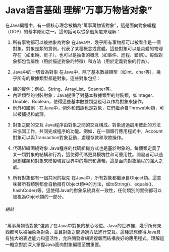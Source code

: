 # Java语言基础 理解“万事万物皆对象”
在Java編程中，有一個核心理念被稱為“萬事萬物皆對象”，這是面向對象編程（OOP）的基本原則之一。這句話可以從多個角度來理解：

1. 所有事物都可以被抽象為對象
在Java中，幾乎所有事物都可以被看作是一個對象。對象是類的實例，代表了某種概念或實體。這些對象可以是具體的物理存在（如車輛、房子），也可以是抽象的概念（如事件、進程、錯誤）。每個對象都包含屬性（用於描述對象的特徵）和方法（用於定義對象的行為）。

2. Java中的一切皆為對象
在Java中，除了基本數據類型（如int、char等），幾乎所有的數據類型都是對象。這些對象包括：

- 類的實例：例如，String、ArrayList、Scanner等。
- 內建類型的封裝對象：Java提供了對基本數據類型的封裝類，如Integer、Double、Boolean，使得這些基本數據類型也可以作為對象來操作。
- 例外和錯誤：在Java中，例外和錯誤也是對象，它們繼承自Throwable類，可以被捕捉和處理。

3. 對象之間的交互
Java程序由對象之間的交互構成。對象通過調用彼此的方法來協同工作，共同完成程序的功能。例如，在一個銀行應用程式中，Account對象可以與Transaction對象互動，處理存款和取款操作。

4. 代碼組織圍繞對象
Java程序的代碼組織方式也是基於對象的。每個類定義了某一類對象的結構和行為，這使得代碼更具模塊性和可重用性。開發者可以通過創建類和對象來模擬現實世界中的場景和邏輯，這是面向對象編程的強大之處。

5. 所有對象都有一個共同的祖先
在Java中，所有對象都繼承自Object類。這意味著所有類別都會自動擁有Object類中的方法，如toString()、equals()、hashCode()等。這使得Java的對象系統具有一致性，任何類別的實例都可以被視為Object類的一部分。

###### 總結
“萬事萬物皆對象”強調了在Java中對象的核心地位。Java的世界裡，幾乎所有東西都可以被抽象為對象，並且對象之間通過方法進行交互。這種思想使得Java具有強大的表達能力和靈活性，允許開發者構建複雜而結構良好的應用程式。理解這一概念對於深入掌握Java面向對象編程至關重要。